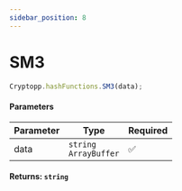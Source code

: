 ```yaml
---
sidebar_position: 8
---
```


# SM3

```js
Cryptopp.hashFunctions.SM3(data);
```

#### Parameters

| Parameter | Type                         | Required |
| --------- | ---------------------------- | -------- |
| data      | `string` <br/> `ArrayBuffer` | ✅       |

#### Returns: `string`
